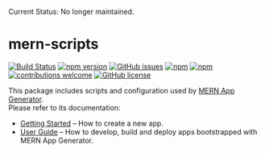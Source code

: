 Current Status: No longer maintained.

# mern-scripts

[![Build Status](https://travis-ci.org/shahzaibkhalid/mern-scripts.svg?branch=master)](https://travis-ci.org/shahzaibkhalid/mern-scripts)
[![npm version](https://badge.fury.io/js/mern-scripts.svg)](https://www.npmjs.com/package/mern-scripts)
[![GitHub issues](https://img.shields.io/github/issues/shahzaibkhalid/mern-scripts.svg)](https://github.com/shahzaibkhalid/mern-scripts/issues)
[![npm](https://img.shields.io/npm/dm/mern-scripts.svg)](https://www.npmjs.com/package/mern-scripts)
[![npm](https://img.shields.io/npm/dt/mern-scripts.svg)](https://www.npmjs.com/package/mern-scripts)
[![contributions welcome](https://img.shields.io/badge/contributions-welcome-brightgreen.svg?style=flat)](mailto:me@shahzaibkhalid.com)
[![GitHub license](https://img.shields.io/github/license/shahzaibkhalid/mern-scripts.svg)](https://github.com/shahzaibkhalid/mern-scripts/blob/master/LICENSE)

This package includes scripts and configuration used by [MERN App Generator](https://github.com/shahzaibkhalid/mern-app-generator).<br>
Please refer to its documentation:

* [Getting Started](https://github.com/shahzaibkhalid/mern-app-generator/blob/master/README.md#getting-started) – How to create a new app.
* [User Guide](https://github.com/shahzaibkhalid/mern-app-generator/blob/master/README.md) – How to develop, build and deploy apps bootstrapped with MERN App Generator.
